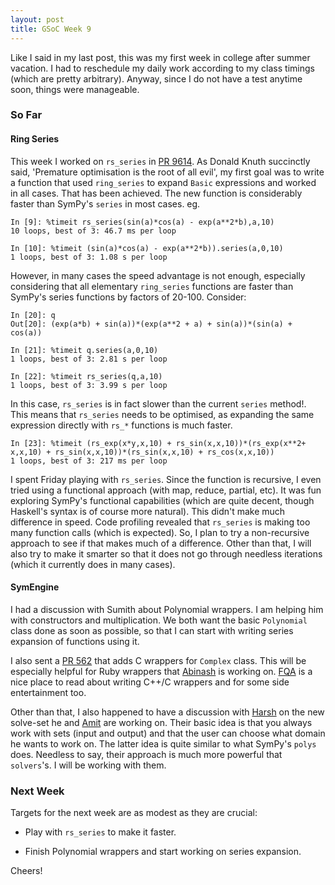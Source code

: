 ```yaml
---
layout: post
title: GSoC Week 9
---
```


Like I said in my last post, this was my first week in college after summer
vacation. I had to reschedule my daily work according to my class timings (which
are pretty arbitrary). Anyway, since I do not have a test anytime soon, things
were manageable.

### So Far

#### Ring Series

This week I worked on `rs_series` in [PR 9614](https://github.com/sympy/sympy/pull/9614).
As Donald Knuth succinctly said, 'Premature optimisation is the root of all
evil', my first goal was to write a function that used `ring_series` to expand
`Basic` expressions and worked in all cases. That has been achieved. The new
function is considerably faster than SymPy's `series` in most cases. eg.

```
In [9]: %timeit rs_series(sin(a)*cos(a) - exp(a**2*b),a,10)
10 loops, best of 3: 46.7 ms per loop

In [10]: %timeit (sin(a)*cos(a) - exp(a**2*b)).series(a,0,10)
1 loops, best of 3: 1.08 s per loop
```

However, in many cases the speed advantage is not enough, especially considering
that all elementary `ring_series` functions are faster than SymPy's series
functions by factors of 20-100. Consider:

```
In [20]: q
Out[20]: (exp(a*b) + sin(a))*(exp(a**2 + a) + sin(a))*(sin(a) + cos(a))

In [21]: %timeit q.series(a,0,10)
1 loops, best of 3: 2.81 s per loop

In [22]: %timeit rs_series(q,a,10)
1 loops, best of 3: 3.99 s per loop
```
In this case, `rs_series` is in fact slower than the current `series` method!.
This means that `rs_series` needs to be optimised, as expanding the same
expression directly with `rs_*` functions is much faster.

```
In [23]: %timeit (rs_exp(x*y,x,10) + rs_sin(x,x,10))*(rs_exp(x**2+ x,x,10) + rs_sin(x,x,10))*(rs_sin(x,x,10) + rs_cos(x,x,10))
1 loops, best of 3: 217 ms per loop
```
I spent Friday playing with `rs_series`. Since the function is recursive, I even
tried using a functional approach (with map, reduce, partial, etc). It was fun
exploring SymPy's functional capabilities (which are quite decent, though
Haskell's syntax is of course more natural). This didn't make much difference in
speed. Code profiling revealed that `rs_series` is making too many function
calls (which is expected). So, I plan to try a non-recursive approach to see if
that makes much of a difference. Other than that, I will also try to make it
smarter so that it does not go through needless iterations (which it currently
does in many cases).

#### SymEngine

I had a discussion with Sumith about Polynomial wrappers. I am helping him
with constructors and multiplication. We both want the basic `Polynomial` class
done as soon as possible, so that I can start with writing series expansion of
functions using it.

I also sent a [PR 562](https://github.com/sympy/symengine/pull/562) that adds C
wrappers for `Complex` class. This will be especially helpful for Ruby wrappers
that [Abinash](https://github.com/abinashmeher999) is working on. [FQA](http://yosefk.com/c++fqa/) 
is a nice place to read about writing C++/C wrappers and for some side
entertainment too.

Other than that, I also happened to have a discussion with
[Harsh](https://github.com/hargup) on the new solve-set he and
[Amit](https://github.com/aktech) are working on. Their basic idea is that you
always work with sets (input and output) and that the user can choose what
domain he wants to work on. The latter idea is quite similar to what SymPy's `polys`
does. Needless to say, their approach is much more powerful that `solvers`'s. I
will be working with them.

### Next Week

Targets for the next week are as modest as they are crucial:

* Play with `rs_series` to make it faster.

* Finish Polynomial wrappers and start working on series expansion.

Cheers!
